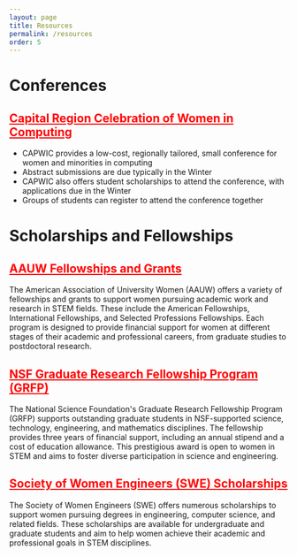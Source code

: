 ```yaml
---
layout: page
title: Resources
permalink: /resources
order: 5
---
```


# Conferences
## <a href="https://capwic.org/" style="color: red;">Capital Region Celebration of Women in Computing</a>
- CAPWIC provides a low-cost, regionally tailored, small conference for women and minorities in computing
- Abstract submissions are due typically in the Winter
- CAPWIC also offers student scholarships to attend the conference, with applications due in the Winter
- Groups of students can register to attend the conference together


# Scholarships and Fellowships
## <a href="https://www.aauw.org/resources/programs/fellowships-grants/" style="color: red;">AAUW Fellowships and Grants</a>
The American Association of University Women (AAUW) offers a variety of fellowships and grants to support women pursuing academic work and research in STEM fields. These include the American Fellowships, International Fellowships, and Selected Professions Fellowships. Each program is designed to provide financial support for women at different stages of their academic and professional careers, from graduate studies to postdoctoral research.


## <a href="https://www.nsfgrfp.org/" style="color: red;">NSF Graduate Research Fellowship Program (GRFP)</a>
The National Science Foundation's Graduate Research Fellowship Program (GRFP) supports outstanding graduate students in NSF-supported science, technology, engineering, and mathematics disciplines. The fellowship provides three years of financial support, including an annual stipend and a cost of education allowance. This prestigious award is open to women in STEM and aims to foster diverse participation in science and engineering.



## <a href="https://swe.org/scholarships/" style="color: red;"> Society of Women Engineers (SWE) Scholarships</a>
The Society of Women Engineers (SWE) offers numerous scholarships to support women pursuing degrees in engineering, computer science, and related fields. These scholarships are available for undergraduate and graduate students and aim to help women achieve their academic and professional goals in STEM disciplines.